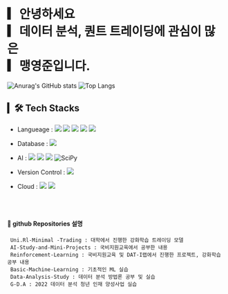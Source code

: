 # ▎안녕하세요<br>▎데이터 분석, 퀀트 트레이딩에 관심이 많은<br>▎맹영준입니다.

![Anurag's GitHub stats](https://github-readme-stats-sand-six-91.vercel.app/api?username=ASNKMGSK&show_icons=true&count_private=true&line_height=24&theme=material-palenight&hide=stars)
![Top Langs](https://github-readme-stats.vercel.app/api/top-langs/?username=ASNKMGSK&layout=compact&theme=material-palenight)
<!-- ![willianrod's wakatime stats](https://github-readme-stats.vercel.app/api/wakatime?username=BoYeonJang&layout=compact&theme=material-palenight) -->

## ▎🛠 Tech Stacks
- Langueage : <span><img src="https://img.shields.io/badge/python-3670A0?style=flat&logo=python&logoColor=ffdd54"/></span>
<span><img src="https://img.shields.io/badge/C-1572b6?style=flat&logo=C&logoColor=white"/></span>
<span><img src="https://img.shields.io/badge/c++-00599C?style=flat&logo=c%2B%2B&logoColor=white"/></span>
<span><img src="https://img.shields.io/badge/JAVA-61dafb?style=flat&logo=java&logoColor=white"/></span>
<span><img src="https://img.shields.io/badge/R-%23276DC3.svg?style=flat&logo=R&logoColor=white"/></span>

- Database : <span><img src="https://img.shields.io/badge/Oracle-F80000?style=flat&logo=Oracle&logoColor=white"/></span>

- AI : <span><img src="https://img.shields.io/badge/TensorFlow-%23FF6F00.svg?style=flat&logo=TensorFlow&logoColor=white"/></span>
  <span><img src="https://img.shields.io/badge/Pytorch-%23EE4C2C.svg?style=flat&logo=Pytorch&logoColor=white"/></span>
  <span><img src="https://img.shields.io/badge/scikit learn-f24e1e?style=flat&logo=scikit-learn&logoColor=white"/></span>
  ![SciPy](https://img.shields.io/badge/SciPy-%230C55A5.svg?style=flat&logo=scipy&logoColor=white)

- Version Control : <span><img src="https://img.shields.io/badge/Git-%23F05033.svg?style=flat&logo=git&logoColor=white"/></span>
  
- Cloud : <img src="https://img.shields.io/badge/Amazon AWS-%23FF9900.svg?style=flat&logo=Amazon%20AWS&logoColor=white"/></span>
<span><img src="https://img.shields.io/badge/azure-%230072C6.svg?style=flat&logo=azure-devops&logoColor=white"/></span>
<br/>
<br/>

#### 🔸 github Repositories 설명  
     Uni.Rl-Minimal -Trading : 대학에서 진행한 강화학습 트레이딩 모델  
     AI-Study-and-Mini-Projects : 국비지원교육에서 공부한 내용  
     Reinforcement-Learning : 국비지원교육 및 DAT-I랩에서 진행한 프로젝트, 강화학습 공부 내용  
     Basic-Machine-Learning : 기초적인 ML 실습  
     Data-Analysis-Study : 데이터 분석 방법론 공부 및 실습  
     G-D.A : 2022 데이터 분석 청년 인재 양성사업 실습
